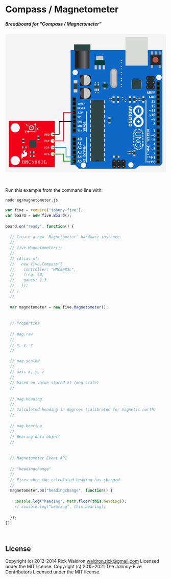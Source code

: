 <!--remove-start-->

# Compass / Magnetometer

<!--remove-end-->






##### Breadboard for "Compass / Magnetometer"



![docs/breadboard/magnetometer.png](breadboard/magnetometer.png)<br>

&nbsp;




Run this example from the command line with:
```bash
node eg/magnetometer.js
```


```javascript
var five = require("johnny-five");
var board = new five.Board();

board.on("ready", function() {

  // Create a new `Magnetometer` hardware instance.
  //
  // five.Magnetometer();
  //
  // (Alias of:
  //   new five.Compass({
  //    controller: "HMC5883L",
  //    freq: 50,
  //    gauss: 1.3
  //   });
  // )
  //

  var magnetometer = new five.Magnetometer();


  // Properties

  // mag.raw
  //
  // x, y, z
  //

  // mag.scaled
  //
  // axis x, y, z
  //
  // based on value stored at (mag.scale)
  //

  // mag.heading
  //
  // Calculated heading in degrees (calibrated for magnetic north)
  //

  // mag.bearing
  //
  // Bearing data object
  //


  // Magnetometer Event API

  // "headingchange"
  //
  // Fires when the calculated heading has changed
  //
  magnetometer.on("headingchange", function() {

    console.log("heading", Math.floor(this.heading));
    // console.log("bearing", this.bearing);

  });
});

```








&nbsp;

<!--remove-start-->

## License
Copyright (c) 2012-2014 Rick Waldron <waldron.rick@gmail.com>
Licensed under the MIT license.
Copyright (c) 2015-2021 The Johnny-Five Contributors
Licensed under the MIT license.

<!--remove-end-->
